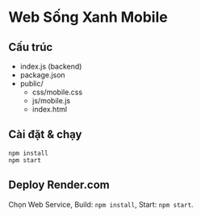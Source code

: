 # Web Sống Xanh Mobile

## Cấu trúc
- index.js (backend)
- package.json
- public/
  - css/mobile.css
  - js/mobile.js
  - index.html

## Cài đặt & chạy
```
npm install
npm start
```

## Deploy Render.com
Chọn Web Service, Build: `npm install`, Start: `npm start`.